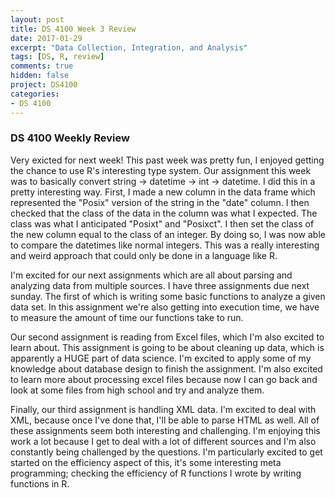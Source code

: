 ```yaml
---
layout: post
title: DS 4100 Week 3 Review
date: 2017-01-29
excerpt: "Data Collection, Integration, and Analysis"
tags: [DS, R, review]
comments: true
hidden: false
project: DS4100
categories:
- DS 4100
---
```


### DS 4100 Weekly Review

Very exicted for next week! This past week was pretty fun, I enjoyed getting the chance to use R's interesting type system. Our assignment this week was to basically convert string -> datetime -> int -> datetime. I did this in a pretty interesting way. First, I made a new column in the data frame which represented the "Posix" version of the string in the "date" column. I then checked that the class of the data in the column was what I expected. The class was what I anticipated "Posixt" and "Posixct". I then  set the class of the new column equal to the class of an integer. By doing so, I was now able to compare the datetimes like normal integers. This was a really interesting and weird approach that could only be done in a language like R. 

I'm excited for our next assignments which are all about parsing and analyzing data from multiple sources. I have three assignments due next sunday. The first of which is writing some basic functions to analyze a given data set. In this assignment we're also getting into execution time, we have to measure the amount of time our functions take to run. 

Our second assignment is reading from Excel files, which I'm also excited to learn about. This assignment is going to be about cleaning up data, which is apparently a HUGE part of data science. I'm excited to apply some of my knowledge about database design to finish the assignment. I'm also excited to learn more about processing excel files because now I can go back and look at some files from high school and try and analyze them. 

Finally, our third assignment is handling XML data. I'm excited to deal with XML, because once I've done that, I'll be able to parse HTML as well. All of these assignments seem both interesting and challenging. I'm enjoying this work a lot because I get to deal with a lot of different sources and I'm also constantly being challenged by the questions. I'm particularly excited to get started on the efficiency aspect of this, it's some interesting meta programming; checking the efficiency of R functions I wrote by writing functions in R.